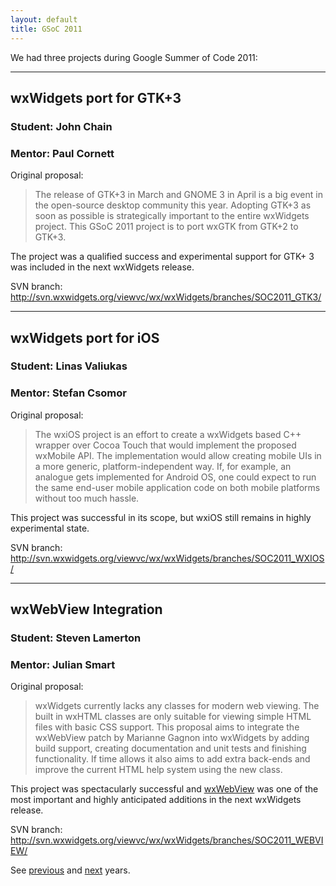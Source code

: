 ```yaml
---
layout: default
title: GSoC 2011
---
```


We had three projects during Google Summer of Code 2011:

----

## wxWidgets port for GTK+3
### Student: John Chain
### Mentor: Paul Cornett

Original proposal:

> The release of GTK+3 in March and GNOME 3 in April is a big event in the
> open-source desktop community this year. Adopting GTK+3 as soon as possible
> is strategically important to the entire wxWidgets project. This GSoC 2011
> project is to port wxGTK from GTK+2 to GTK+3.

The project was a qualified success and experimental support for GTK+ 3 was
included in the next wxWidgets release.

SVN branch: http://svn.wxwidgets.org/viewvc/wx/wxWidgets/branches/SOC2011_GTK3/

----

## wxWidgets port for iOS
### Student: Linas Valiukas
### Mentor: Stefan Csomor

Original proposal:

> The wxiOS project is an effort to create a wxWidgets based C++ wrapper over
> Cocoa Touch that would implement the proposed wxMobile API. The
> implementation would allow creating mobile UIs in a more generic,
> platform-independent way. If, for example, an analogue gets implemented
> for Android OS, one could expect to run the same end-user mobile
> application code on both mobile platforms without too much hassle.

This project was successful in its scope, but wxiOS still remains in highly
experimental state.

SVN branch: http://svn.wxwidgets.org/viewvc/wx/wxWidgets/branches/SOC2011_WXIOS/

----

## wxWebView Integration
### Student: Steven Lamerton
### Mentor: Julian Smart

Original proposal:

> wxWidgets currently lacks any classes for modern web viewing. The built in
> wxHTML classes are only suitable for viewing simple HTML files with basic CSS
> support. This proposal aims to integrate the wxWebView patch by Marianne
> Gagnon into wxWidgets by adding build support, creating documentation and
> unit tests and finishing functionality. If time allows it also aims to add
> extra back-ends and improve the current HTML help system using the new class.

This project was spectacularly successful and
[wxWebView](http://docs.wxwidgets.org/trunk/classwx_web_view.html) was one of
the most important and highly anticipated additions in the next wxWidgets
release.

SVN branch: http://svn.wxwidgets.org/viewvc/wx/wxWidgets/branches/SOC2011_WEBVIEW/

See [previous](../2010/) and [next](../2012/) years.
